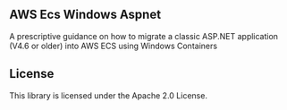 ## AWS Ecs Windows Aspnet

A prescriptive guidance on how to migrate a classic ASP.NET application (V4.6 or older) into AWS ECS using Windows Containers

## License

This library is licensed under the Apache 2.0 License. 
